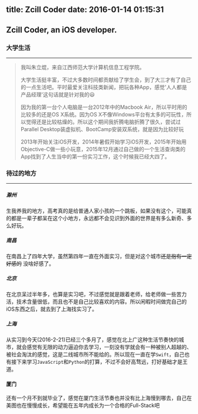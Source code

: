 title: Zcill Coder
date: 2016-01-14 01:15:31
---
## Zcill Coder, an iOS developer.

### 大学生活
---

> 我叫朱立焜，来自江西师范大学计算机信息工程学院。
> 
> 大学生活挺丰富，不过大多数时间都贡献给了学生会，到了大三才有了自己的一点生活吧。平时最爱关注科技类新闻，把玩各种App，感觉'人人都是产品经理'这句话就是针对我的😃
> 
> 因为我的第一台个人电脑是一台2012年中的Macbook Air，所以平时用的比较多的还是OS X系统。因为OS X不像Windows平台有太多的可玩性，所以觉得还是比较枯燥的。所以这个期间我折腾电脑折腾了很久，尝试过Parallel Desktop装虚拟机、BootCamp安装双系统，就是因为比较好玩
> 
> 2013年开始关注iOS开发，2014年暑假开始学习iOS开发，2015年开始用Objective-C做一些小玩意，2015年12月通过自己做的一个生活查询类的App找到了人生当中的第一份实习工作，这个时候我已经大四了。

### 待过的地方
---

##### 滁州
生我养我的地方，高考真的是给普通人家小孩的一个跳板，如果没有这个，可能真的都是一辈子都呆在这个小地方，永远都不会见识到外面的世界是有多么新奇、多么好玩。
##### 南昌
在南昌上了四年大学，虽然第四年一直在外面实习，但是对这个城市~~还是抱有一定好感的~~ 没啥好感了。
##### 北京
在北京呆过半年多，也算是实习吧，不过感觉就是跟着老师，给老师做一些苦力活，技术含量很低，而且也不是自己比较喜欢的内容。所以闲暇时间做完自己的iOS东西之后，就去到了上海找实习了。
##### 上海
从实习到今天(2016-2-21)已经三个多月了，感觉在北上广这种生活节奏快的城市，就会感觉有无限的动力逼迫你去学习，一刻没有学就会有一种被别人超越的、被社会淘汰的感觉，这是二线城市所不能给的。所以现在一直在学`Swift`，自己也有接下来学习`JavaScript`和`Python`的打算，不过不会好高骛远，打好基础才是王道。
#### 厦门
还有一个月不到就毕业了，感觉在厦门生活节奏也并没有比上海慢到哪去，自己在美图也在慢慢成长，希望能在五年内成长为一个合格的Full-Stack吧


